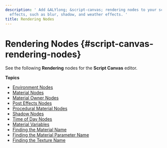 ```yaml
---
description: ' Add &ALYlong; &script-canvas; rendering nodes to your script to create
  effects, such as blur, shadow, and weather effects. '
title: Rendering Nodes
---
```

# Rendering Nodes {#script-canvas-rendering-nodes}

See the following **Rendering** nodes for the **Script Canvas** editor\.

**Topics**
+ [Environment Nodes](/docs/userguide/scripting/scriptcanvas/environment-nodes.md)
+ [Material Nodes](/docs/userguide/scripting/scriptcanvas/materials-nodes.md)
+ [Material Owner Nodes](/docs/userguide/materials/owner-nodes.md)
+ [Post Effects Nodes](/docs/userguide/scripting/scriptcanvas/post-effects-nodes.md)
+ [Procedural Material Nodes](/docs/userguide/scripting/scriptcanvas/procedural-material-nodes.md)
+ [Shadow Nodes](/docs/userguide/scripting/scriptcanvas/shadow-scripting-nodes.md)
+ [Time of Day Nodes](/docs/userguide/scripting/scriptcanvas/time-of-day-nodes.md)
+ [Material Variables](/docs/userguide/scripting/scriptcanvas/variable-material-node.md)
+ [Finding the Material Name](/docs/userguide/finding-materials-by-name.md)
+ [Finding the Material Parameter Name](/docs/userguide/materials/param-names.md)
+ [Finding the Texture Name](/docs/userguide/finding-texture-by-names.md)